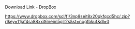 Download Link - DropBox

https://www.dropbox.com/scl/fi/3np8seit8x20qkfqcd5hc/.zip?rlkey=11jaf4sa88xxit6neim5glr2s&st=nogfbkuf&dl=0
